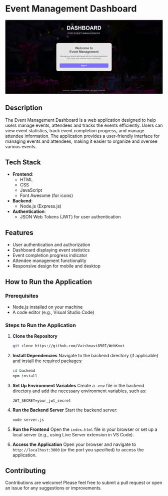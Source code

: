 # Event Management Dashboard

![Event Management](frontend/images/app.png) 

## Description

The Event Management Dashboard is a web application designed to help users manage events, attendees and tracks the events efficiently. Users can view event statistics, track event completion progress, and manage attendee information. The application provides a user-friendly interface for managing events and attendees, making it easier to organize and oversee various events.

## Tech Stack

- **Frontend**:
  - HTML
  - CSS
  - JavaScript
  - Font Awesome (for icons)
- **Backend**:
  - Node.js (Express.js)
- **Authentication**:
  - JSON Web Tokens (JWT) for user authentication

## Features

- User authentication and authorization
- Dashboard displaying event statistics
- Event completion progress indicator
- Attendee management functionality
- Responsive design for mobile and desktop

## How to Run the Application

### Prerequisites

- Node.js installed on your machine
- A code editor (e.g., Visual Studio Code)

### Steps to Run the Application

1. **Clone the Repository**

   ```bash
   git clone https://github.com/Vaishnavi8507/WebKnot

   ```

2. **Install Dependencies**
   Navigate to the backend directory (if applicable) and install the required packages:

   ```bash
   cd backend
   npm install
   ```

3. **Set Up Environment Variables**
   Create a `.env` file in the backend directory and add the necessary environment variables, such as:

   ```
   JWT_SECRET=your_jwt_secret
   ```

4. **Run the Backend Server**
   Start the backend server:

   ```bash
   node server.js
   ```

5. **Run the Frontend**
   Open the `index.html` file in your browser or set up a local server (e.g., using Live Server extension in VS Code).

6. **Access the Application**
   Open your browser and navigate to `http://localhost:3000` (or the port you specified) to access the application.

## Contributing

Contributions are welcome! Please feel free to submit a pull request or open an issue for any suggestions or improvements.


